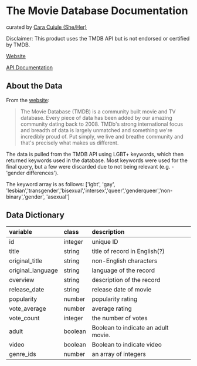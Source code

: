 

# The Movie Database Documentation

curated by [Cara Cuiule (She/Her)](https://github.com/cacalc/tidyRainbowScratch)

Disclaimer: This product uses the TMDB API but is not endorsed or certified by TMDB.

[Website](https://www.themoviedb.org/)

[API Documentation](https://developers.themoviedb.org/)

## About the Data

From the [website](https://www.themoviedb.org/about): 
> The Movie Database (TMDB) is a community built movie and TV database. Every piece of data has been added by our amazing community dating back to 2008. TMDb's strong international focus and breadth of data is largely unmatched and something we're incredibly proud of. Put simply, we live and breathe community and that's precisely what makes us different.

The data is pulled from the TMDB API using LGBT+ keywords, which then returned keywords used in the database. Most keywords were used for the final query, but a few were discarded due to not being relevant (e.g. - 'gender differences').

The keyword array is as follows: ['lgbt', 'gay', 'lesbian','transgender','bisexual','intersex','queer','genderqueer','non-binary','gender', 'asexual']

## Data Dictionary

| variable          | class   | description                         |
| :---------------- | :------ | :---------------------------------- |
| id                | integer | unique ID                           |
| title             | string  | title of record in English(?)       |
| original_title    | string  | non-English characters              |
| original_language | string  | language of the record              |
| overview          | string  | description of the record           |
| release_date      | string  | release date of movie               |
| popularity        | number  | popularity rating                   |
| vote_average      | number  | average rating                      |
| vote_count        | integer | the number of votes                 |
| adult             | boolean | Boolean to indicate an adult movie. |
| video             | boolean | Boolean to indicate video           |
| genre_ids         | number  | an array of integers                |


